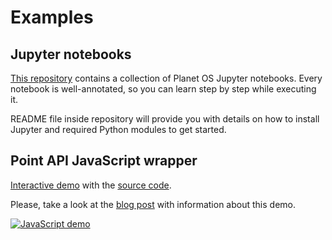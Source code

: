 # Examples

## Jupyter notebooks
<a href="https://github.com/planet-os/notebooks" target="_blank">This repository</a> contains a collection of Planet OS Jupyter notebooks.
Every notebook is well-annotated, so you can learn step by step while executing it.

README file inside repository will provide you with details on how to install Jupyter and required Python modules to get started.

## Point API JavaScript wrapper
<a href="http://planet-os.github.io/demos/point_api/" target="_blank">Interactive demo</a> with the <a href="https://github.com/planet-os/demos/tree/master/point_api" target="_blank">source code</a>.

Please, take a look at the <a href="https://planetos.com/blog/using-the-planet-os-rest-api-with-javascript/" target="_blank">blog post</a> with information about this demo.

<a href="https://planetos.com/blog/using-the-planet-os-rest-api-with-javascript/" target="_blank"><img src="https://cdn0.planetos.com/wp-content/uploads/2016/03/point_api_demo-760x736.jpg" alt="JavaScript demo" /></a>